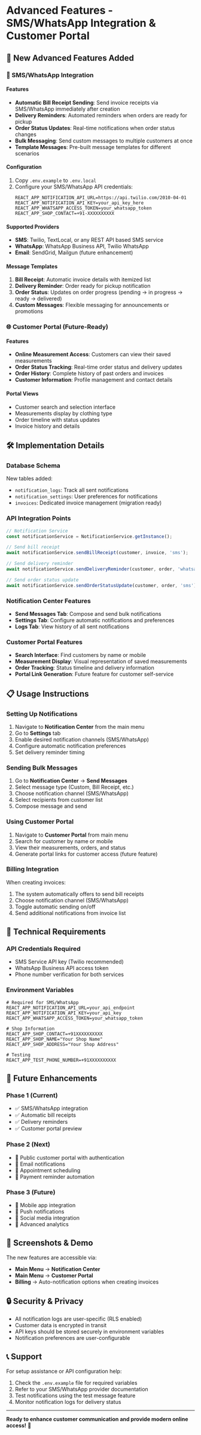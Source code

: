 # Advanced Features - SMS/WhatsApp Integration & Customer Portal

## 🚀 New Advanced Features Added

### 📱 SMS/WhatsApp Integration

#### Features
- **Automatic Bill Receipt Sending**: Send invoice receipts via SMS/WhatsApp immediately after creation
- **Delivery Reminders**: Automated reminders when orders are ready for pickup
- **Order Status Updates**: Real-time notifications when order status changes
- **Bulk Messaging**: Send custom messages to multiple customers at once
- **Template Messages**: Pre-built message templates for different scenarios

#### Configuration
1. Copy `.env.example` to `.env.local`
2. Configure your SMS/WhatsApp API credentials:
   ```env
   REACT_APP_NOTIFICATION_API_URL=https://api.twilio.com/2010-04-01
   REACT_APP_NOTIFICATION_API_KEY=your_api_key_here
   REACT_APP_WHATSAPP_ACCESS_TOKEN=your_whatsapp_token
   REACT_APP_SHOP_CONTACT=+91-XXXXXXXXXX
   ```

#### Supported Providers
- **SMS**: Twilio, TextLocal, or any REST API based SMS service
- **WhatsApp**: WhatsApp Business API, Twilio WhatsApp
- **Email**: SendGrid, Mailgun (future enhancement)

#### Message Templates
1. **Bill Receipt**: Automatic invoice details with itemized list
2. **Delivery Reminder**: Order ready for pickup notification
3. **Order Status**: Updates on order progress (pending → in progress → ready → delivered)
4. **Custom Messages**: Flexible messaging for announcements or promotions

### 🌐 Customer Portal (Future-Ready)

#### Features
- **Online Measurement Access**: Customers can view their saved measurements
- **Order Status Tracking**: Real-time order status and delivery updates
- **Order History**: Complete history of past orders and invoices
- **Customer Information**: Profile management and contact details

#### Portal Views
- Customer search and selection interface
- Measurements display by clothing type
- Order timeline with status updates
- Invoice history and details

## 🛠️ Implementation Details

### Database Schema
New tables added:
- `notification_logs`: Track all sent notifications
- `notification_settings`: User preferences for notifications
- `invoices`: Dedicated invoice management (migration ready)

### API Integration Points
```typescript
// Notification Service
const notificationService = NotificationService.getInstance();

// Send bill receipt
await notificationService.sendBillReceipt(customer, invoice, 'sms');

// Send delivery reminder
await notificationService.sendDeliveryReminder(customer, order, 'whatsapp');

// Send order status update
await notificationService.sendOrderStatusUpdate(customer, order, 'sms');
```

### Notification Center Features
- **Send Messages Tab**: Compose and send bulk notifications
- **Settings Tab**: Configure automatic notifications and preferences
- **Logs Tab**: View history of all sent notifications

### Customer Portal Features
- **Search Interface**: Find customers by name or mobile
- **Measurement Display**: Visual representation of saved measurements
- **Order Tracking**: Status timeline and delivery information
- **Portal Link Generation**: Future feature for customer self-service

## 📋 Usage Instructions

### Setting Up Notifications
1. Navigate to **Notification Center** from the main menu
2. Go to **Settings** tab
3. Enable desired notification channels (SMS/WhatsApp)
4. Configure automatic notification preferences
5. Set delivery reminder timing

### Sending Bulk Messages
1. Go to **Notification Center** → **Send Messages**
2. Select message type (Custom, Bill Receipt, etc.)
3. Choose notification channel (SMS/WhatsApp)
4. Select recipients from customer list
5. Compose message and send

### Using Customer Portal
1. Navigate to **Customer Portal** from main menu
2. Search for customer by name or mobile
3. View their measurements, orders, and status
4. Generate portal links for customer access (future feature)

### Billing Integration
When creating invoices:
1. The system automatically offers to send bill receipts
2. Choose notification channel (SMS/WhatsApp)
3. Toggle automatic sending on/off
4. Send additional notifications from invoice list

## 🔧 Technical Requirements

### API Credentials Required
- SMS Service API key (Twilio recommended)
- WhatsApp Business API access token
- Phone number verification for both services

### Environment Variables
```env
# Required for SMS/WhatsApp
REACT_APP_NOTIFICATION_API_URL=your_api_endpoint
REACT_APP_NOTIFICATION_API_KEY=your_api_key
REACT_APP_WHATSAPP_ACCESS_TOKEN=your_whatsapp_token

# Shop Information
REACT_APP_SHOP_CONTACT=+91XXXXXXXXXX
REACT_APP_SHOP_NAME="Your Shop Name"
REACT_APP_SHOP_ADDRESS="Your Shop Address"

# Testing
REACT_APP_TEST_PHONE_NUMBER=+91XXXXXXXXXX
```

## 🚀 Future Enhancements

### Phase 1 (Current)
- ✅ SMS/WhatsApp integration
- ✅ Automatic bill receipts
- ✅ Delivery reminders
- ✅ Customer portal preview

### Phase 2 (Next)
- 🔄 Public customer portal with authentication
- 🔄 Email notifications
- 🔄 Appointment scheduling
- 🔄 Payment reminder automation

### Phase 3 (Future)
- 🔄 Mobile app integration
- 🔄 Push notifications
- 🔄 Social media integration
- 🔄 Advanced analytics

## 📱 Screenshots & Demo

The new features are accessible via:
- **Main Menu** → **Notification Center**
- **Main Menu** → **Customer Portal**
- **Billing** → Auto-notification options when creating invoices

## 🔒 Security & Privacy

- All notification logs are user-specific (RLS enabled)
- Customer data is encrypted in transit
- API keys should be stored securely in environment variables
- Notification preferences are user-configurable

## 📞 Support

For setup assistance or API configuration help:
1. Check the `.env.example` file for required variables
2. Refer to your SMS/WhatsApp provider documentation
3. Test notifications using the test message feature
4. Monitor notification logs for delivery status

---

**Ready to enhance customer communication and provide modern online access!** 🚀
